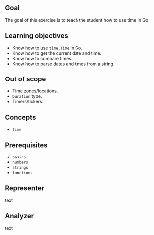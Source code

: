 ## Goal

The goal of this exercise is to teach the student how to use time in Go.

## Learning objectives

- Know how to use `time.Time` in Go.
- Know how to get the current date and time.
- Know how to compare times.
- Know how to parse dates and times from a string.

## Out of scope

- Time zones/locations.
- `Duration` type.
- Timers/tickers.

## Concepts

- `time`

## Prerequisites

- `basics`
- `numbers`
- `strings`
- `functions`

## Representer

text

## Analyzer

text
